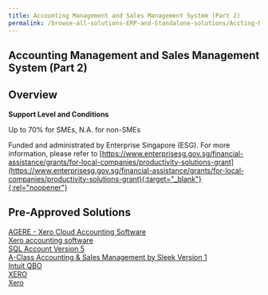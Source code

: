 ```yaml
---
title: Accounting Management and Sales Management System (Part 2)
permalink: /browse-all-solutions-ERP-and-Standalone-solutions/Accting-Mgmt-and-Sales-Mgmt-System--Part-2-
---
```


## Accounting Management and Sales Management System (Part 2)
## Overview

**Support Level and Conditions**

Up to 70% for SMEs, N.A. for non-SMEs

Funded and administrated by Enterprise Singapore (ESG). For more information, please refer to [https://www.enterprisesg.gov.sg/financial-assistance/grants/for-local-companies/productivity-solutions-grant](https://www.enterprisesg.gov.sg/financial-assistance/grants/for-local-companies/productivity-solutions-grant){:target="_blank"}{:rel="noopener"}

## Pre-Approved Solutions

<a href='/productivity-solutions-grant/solutionrepo/solution1074' target='_blank'>AGERE - Xero Cloud Accounting Software </a><br>
<a href='/productivity-solutions-grant/solutionrepo/solution1162' target='_blank'>Xero accounting software</a><br>
<a href='/productivity-solutions-grant/solutionrepo/solution1434' target='_blank'>SQL Account Version 5</a><br>
<a href='/productivity-solutions-grant/solutionrepo/solution1574' target='_blank'>A-Class Accounting & Sales Management by Sleek Version 1</a><br>
<a href='/productivity-solutions-grant/solutionrepo/solution1693' target='_blank'>Intuit QBO</a><br>
<a href='/productivity-solutions-grant/solutionrepo/solution1759' target='_blank'>XERO</a><br>
<a href='/productivity-solutions-grant/solutionrepo/solution1764' target='_blank'>Xero</a><br>
